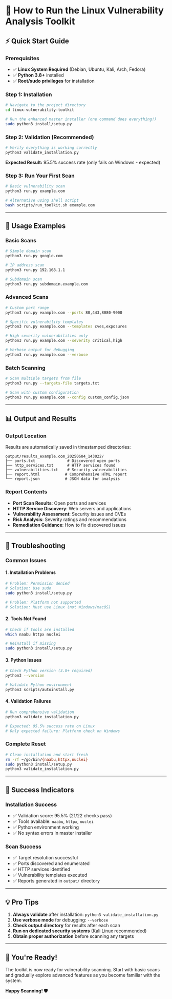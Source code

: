 # 🚀 How to Run the Linux Vulnerability Analysis Toolkit

## ⚡ Quick Start Guide

### **Prerequisites**
- ✅ **Linux System Required** (Debian, Ubuntu, Kali, Arch, Fedora)
- ✅ **Python 3.8+** installed
- ✅ **Root/sudo privileges** for installation

### **Step 1: Installation**
```bash
# Navigate to the project directory
cd linux-vulnerability-toolkit

# Run the enhanced master installer (one command does everything!)
sudo python3 install/setup.py
```

### **Step 2: Validation (Recommended)**
```bash
# Verify everything is working correctly
python3 validate_installation.py
```
**Expected Result:** 95.5% success rate (only fails on Windows - expected)

### **Step 3: Run Your First Scan**
```bash
# Basic vulnerability scan
python3 run.py example.com

# Alternative using shell script
bash scripts/run_toolkit.sh example.com
```

---

## 🎯 Usage Examples

### **Basic Scans**
```bash
# Simple domain scan
python3 run.py google.com

# IP address scan
python3 run.py 192.168.1.1

# Subdomain scan
python3 run.py subdomain.example.com
```

### **Advanced Scans**
```bash
# Custom port range
python3 run.py example.com --ports 80,443,8080-9000

# Specific vulnerability templates
python3 run.py example.com --templates cves,exposures

# High severity vulnerabilities only
python3 run.py example.com --severity critical,high

# Verbose output for debugging
python3 run.py example.com --verbose
```

### **Batch Scanning**
```bash
# Scan multiple targets from file
python3 run.py --targets-file targets.txt

# Scan with custom configuration
python3 run.py example.com --config custom_config.json
```

---

## 📊 Output and Results

### **Output Location**
Results are automatically saved in timestamped directories:
```
output/results_example.com_20250604_143022/
├── ports.txt              # Discovered open ports
├── http_services.txt      # HTTP services found
├── vulnerabilities.txt    # Security vulnerabilities
├── report.html           # Comprehensive HTML report
└── report.json           # JSON data for analysis
```

### **Report Contents**
- **Port Scan Results**: Open ports and services
- **HTTP Service Discovery**: Web servers and applications
- **Vulnerability Assessment**: Security issues and CVEs
- **Risk Analysis**: Severity ratings and recommendations
- **Remediation Guidance**: How to fix discovered issues

---

## 🔧 Troubleshooting

### **Common Issues**

#### **1. Installation Problems**
```bash
# Problem: Permission denied
# Solution: Use sudo
sudo python3 install/setup.py

# Problem: Platform not supported
# Solution: Must use Linux (not Windows/macOS)
```

#### **2. Tools Not Found**
```bash
# Check if tools are installed
which naabu httpx nuclei

# Reinstall if missing
sudo python3 install/setup.py
```

#### **3. Python Issues**
```bash
# Check Python version (3.8+ required)
python3 --version

# Validate Python environment
python3 scripts/autoinstall.py
```

#### **4. Validation Failures**
```bash
# Run comprehensive validation
python3 validate_installation.py

# Expected: 95.5% success rate on Linux
# Only expected failure: Platform check on Windows
```

### **Complete Reset**
```bash
# Clean installation and start fresh
rm -rf ~/go/bin/{naabu,httpx,nuclei}
sudo python3 install/setup.py
python3 validate_installation.py
```

---

## 🎉 Success Indicators

### **Installation Success**
- ✅ Validation score: 95.5% (21/22 checks pass)
- ✅ Tools available: `naabu`, `httpx`, `nuclei`
- ✅ Python environment working
- ✅ No syntax errors in master installer

### **Scan Success**
- ✅ Target resolution successful
- ✅ Ports discovered and enumerated
- ✅ HTTP services identified
- ✅ Vulnerability templates executed
- ✅ Reports generated in `output/` directory

---

## 💡 Pro Tips

1. **Always validate** after installation: `python3 validate_installation.py`
2. **Use verbose mode** for debugging: `--verbose`
3. **Check output directory** for results after each scan
4. **Run on dedicated security systems** (Kali Linux recommended)
5. **Obtain proper authorization** before scanning any targets

---

## 🚀 You're Ready!

The toolkit is now ready for vulnerability scanning. Start with basic scans and gradually explore advanced features as you become familiar with the system.

**Happy Scanning! 🛡️**
